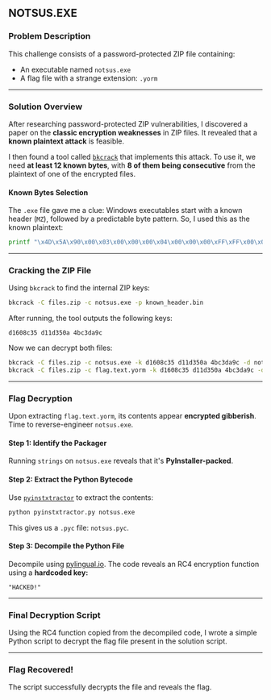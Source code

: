 ## NOTSUS.EXE

### Problem Description

This challenge consists of a password-protected ZIP file containing:

* An executable named `notsus.exe`
* A flag file with a strange extension: `.yorm`

---

### Solution Overview

After researching password-protected ZIP vulnerabilities, I discovered a paper on the **classic encryption weaknesses** in ZIP files. It revealed that a **known plaintext attack** is feasible.

I then found a tool called [`bkcrack`](https://github.com/kimci86/bkcrack) that implements this attack. To use it, we need **at least 12 known bytes**, with **8 of them being consecutive** from the plaintext of one of the encrypted files.

#### Known Bytes Selection

The `.exe` file gave me a clue: Windows executables start with a known header (`MZ`), followed by a predictable byte pattern. So, I used this as the known plaintext:

```bash
printf "\x4D\x5A\x90\x00\x03\x00\x00\x00\x04\x00\x00\x00\xFF\xFF\x00\x00\xB8\x00\x00\x00\x00\x00\x00\x00\x40\x00\x00\x00\x00\x00\x00\x00" > known_header.bin
```

---

### Cracking the ZIP File

Using `bkcrack` to find the internal ZIP keys:

```bash
bkcrack -C files.zip -c notsus.exe -p known_header.bin
```

After running, the tool outputs the following keys:

```
d1608c35 d11d350a 4bc3da9c
```

Now we can decrypt both files:

```bash
bkcrack -C files.zip -c notsus.exe -k d1608c35 d11d350a 4bc3da9c -d notsus.exe
bkcrack -C files.zip -c flag.text.yorm -k d1608c35 d11d350a 4bc3da9c -d flag.text.yorm
```

---

### Flag Decryption

Upon extracting `flag.text.yorm`, its contents appear **encrypted gibberish**. Time to reverse-engineer `notsus.exe`.

#### Step 1: Identify the Packager

Running `strings` on `notsus.exe` reveals that it's **PyInstaller-packed**.

#### Step 2: Extract the Python Bytecode

Use [`pyinstxtractor`](https://github.com/extremecoders-re/pyinstxtractor) to extract the contents:

```bash
python pyinstxtractor.py notsus.exe
```

This gives us a `.pyc` file: `notsus.pyc`.

#### Step 3: Decompile the Python File

Decompile using [pylingual.io](https://pylingual.io/).
The code reveals an RC4 encryption function using a **hardcoded key:**

```
"HACKED!"
```

---

### Final Decryption Script

Using the RC4 function copied from the decompiled code, I wrote a simple Python script to decrypt the flag file present in the solution script.

---

### Flag Recovered!

The script successfully decrypts the file and reveals the flag.

